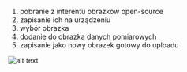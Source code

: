 1. pobranie z interentu obrazków open-source
2. zapisanie ich na urządzeniu
3. wybór obrazka
4. dodanie do obrazka danych pomiarowych
5. zapisanie jako nowy obrazek gotowy do uploadu


![alt text](http://url/to/img.png)
